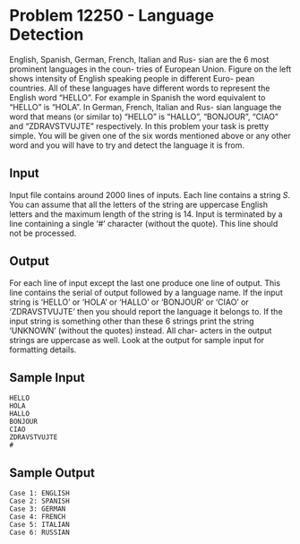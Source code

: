 # Problem 12250 - Language Detection

English, Spanish, German, French, Italian and Rus-
sian are the 6 most prominent languages in the coun-
tries of European Union. Figure on the left shows
intensity of English speaking people in different Euro-
pean countries. All of these languages have different
words to represent the English word “HELLO”. For
example in Spanish the word equivalent to “HELLO”
is “HOLA”. In German, French, Italian and Rus-
sian language the word that means (or similar to)
“HELLO” is “HALLO”, “BONJOUR”, “CIAO” and
“ZDRAVSTVUJTE” respectively. In this problem
your task is pretty simple. You will be given one of
the six words mentioned above or any other word and
you will have to try and detect the language it is from.

## Input

Input file contains around $2000$ lines of inputs. Each
line contains a string $S$. You can assume that all the
letters of the string are uppercase English letters and the maximum length of the string is $14$. Input
is terminated by a line containing a single ‘#’ character (without the quote). This line should not be
processed.

## Output

For each line of input except the last one produce one line of output. This line contains the serial of
output followed by a language name. If the input string is ‘HELLO’ or ‘HOLA’ or ‘HALLO’ or ‘BONJOUR’
or ‘CIAO’ or ‘ZDRAVSTVUJTE’ then you should report the language it belongs to. If the input string is
something other than these 6 strings print the string ‘UNKNOWN’ (without the quotes) instead. All char-
acters in the output strings are uppercase as well. Look at the output for sample input for formatting
details.

## Sample Input
```text
HELLO
HOLA
HALLO
BONJOUR
CIAO
ZDRAVSTVUJTE
#
```

## Sample Output
```text
Case 1: ENGLISH
Case 2: SPANISH
Case 3: GERMAN
Case 4: FRENCH
Case 5: ITALIAN
Case 6: RUSSIAN
```

